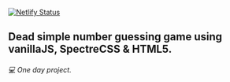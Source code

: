 [![Netlify Status](https://api.netlify.com/api/v1/badges/c7cf5193-de4c-439d-93b7-93df37f33130/deploy-status)](https://app.netlify.com/sites/guessingnumber/deploys)


## Dead simple number guessing game using vanillaJS, SpectreCSS & HTML5.

###### 💻 One day project.